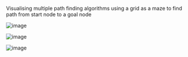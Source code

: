 Visualising multiple path finding algorithms using a grid as a maze to find path from start node to a goal node

![image](https://github.com/user-attachments/assets/4936e080-8daa-492c-b1fc-0651ba14637a)

![image](https://github.com/user-attachments/assets/b735851c-37bc-4170-a198-e86a69a981c6)

![image](https://github.com/user-attachments/assets/3c35fd3d-1aec-4897-b3fb-f58a51945a9e)






